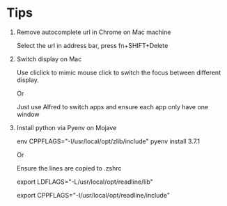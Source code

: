 # Tips

1. Remove autocomplete url in Chrome on Mac machine

    Select the url in address bar, press fn+SHIFT+Delete


2. Switch display on Mac

    Use cliclick to mimic mouse click to switch the focus between different display.

    Or

    Just use Alfred to switch apps and ensure each app only have one window

3. Install python via Pyenv on Mojave

    env CPPFLAGS="-I/usr/local/opt/zlib/include" pyenv install 3.7.1
    
    Or
    
    Ensure the lines are copied to .zshrc
    
    export LDFLAGS="-L/usr/local/opt/readline/lib"
    
    export CPPFLAGS="-I/usr/local/opt/readline/include"
